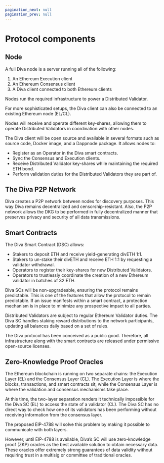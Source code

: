 ```yaml
---
pagination_next: null
pagination_prev: null
---
```


# Protocol components

## Node

A full Diva node is a server running all of the following:

1. An Ethereum Execution client
2. An Ethereum Consensus client
3. A Diva client connected to both Ethereum clients

Nodes run the required infrastructure to power a Distributed Validator.

For more sophisticated setups, the Diva client can also be connected to an existing Ethereum node (EL/CL).

Nodes will receive and operate different key-shares, allowing them to operate Distributed Validators in coordination with other nodes.

The Diva client will be open source and available in several formats such as source code, Docker image, and a Dappnode package. It allows nodes to:

- Register as an Operator in the Diva smart contracts.
- Sync the Consensus and Execution clients.
- Receive Distributed Validator key-shares while maintaining the required ETH bond.
- Perform validation duties for the Distributed Validators they are part of.

## The Diva P2P Network

Diva creates a P2P network between nodes for discovery purposes. This way Diva remains decentralized and censorship-resistant. Also, the P2P network allows the DKG to be performed in fully decentralized manner that preserves privacy and security of all data transmissions.


## Smart Contracts

The Diva Smart Contract (DSC) allows:

- Stakers to deposit ETH and receive yield-generating divETH 1:1.
- Stakers to un-stake their divETH and receive ETH 1:1 by requesting a validator withdrawal.
- Operators to register their key-shares for new Distributed Validators.
- Operators to trustlessly coordinate the creation of a new Ethereum validator in batches of 32 ETH.

Diva SCs will be non-upgradeable, ensuring the protocol remains predictable. This is one of the features that allow the protocol to remain predictable. If an issue manifests within a smart contract, a protection mechanism is in place to minimize any prospective impact to all parties.

Distributed Validators are subject to regular Ethereum Validator duties. The Diva SC handles staking reward distributions to the network participants, updating all balances daily based on a set of rules.

The Diva protocol has been conceived as a public good. Therefore, all infrastructure along with the smart contracts are released under permissive open-source licenses.

## Zero-Knowledge Proof Oracles

The Ethereum blockchain is running on two separate chains: the Execution Layer (EL) and the Consensus Layer (CL). The Execution Layer is where the blocks, transactions, and smart contracts sit, while the Consensus Layer is where the validation and consensus mechanisms take place.

At this time, the two-layer separation renders it technically impossible for the Diva SC (EL) to access the state of a validator (CL). The Diva SC has no direct way to check how one of its validators has been performing without receiving information from the consensus layer.

The proposed EIP-4788 will solve this problem by making it possible to communicate with both layers.

However, until EIP-4788 is available, Diva’s SC will use zero-knowledge proof (ZKP) oracles as the best available solution to obtain necessary data. These oracles offer extremely strong guarantees of data validity without requiring trust in a multisig or committee of traditional oracles.
